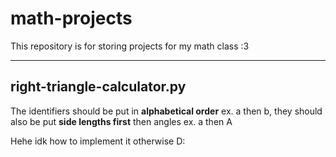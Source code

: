 # math-projects

This repository is for storing projects for my math class :3

---

## right-triangle-calculator.py

The identifiers should be put in **alphabetical order** ex. a then b, they should also be put **side lengths first** then angles ex. a then A

Hehe idk how to implement it otherwise D:
